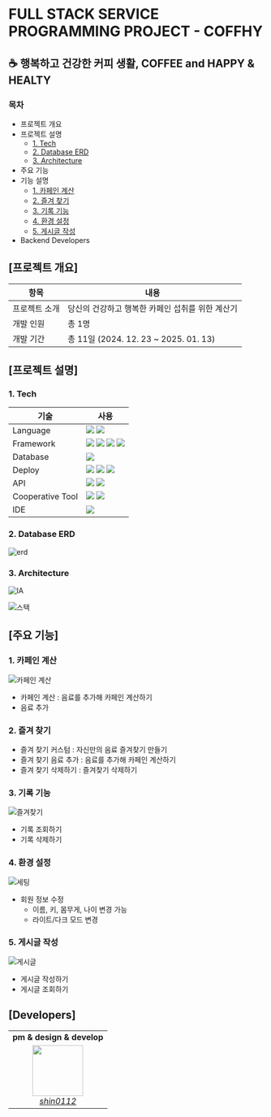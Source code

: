# FULL STACK SERVICE PROGRAMMING PROJECT - COFFHY
## ☕ 행복하고 건강한 커피 생활, COFFEE and HAPPY & HEALTY

### 목차

  * 프로젝트 개요
  * 프로젝트 설명
    + [1. Tech](#1-tech)
    + [2. Database ERD](#2-database-erd)
    + [3. Architecture](#3-architecture)
  * 주요 기능
  * 기능 설명
    + [1. 카페인 계산](#1-카페인-계산)
    + [2. 즐겨 찾기](#2-즐겨-찾기)
    + [3. 기록 기능](#3-기록-기능)
    + [4. 환경 설정](#4-환경-설정)
    + [5. 게시글 작성](#5-게시글-작성)
  * Backend Developers


## [프로젝트 개요]

| 항목 | 내용 |
| --- | --- |
| 프로젝트 소개 | 당신의 건강하고 행복한 카페인 섭취를 위한 계산기 |
| 개발 인원 | 총 1명 |
| 개발 기간 | 총 11일 (2024. 12. 23 ~ 2025. 01. 13) |

## [프로젝트 설명]

### 1. Tech

| 기술               | 사용 |
|------------------| --- |
| Language         | <img src="https://img.shields.io/badge/java-007396?style=for-the-badge&logo=java&logoColor=white"> <img src="https://img.shields.io/badge/dart-0175C2?style=for-the-badge&logo=dart&logoColor=white"> |
| Framework        | <img src="https://img.shields.io/badge/springboot-6DB33F?style=for-the-badge&logo=springboot&logoColor=white"> <img src="https://img.shields.io/badge/spring-6DB33F?style=for-the-badge&logo=spring&logoColor=white"> <img src="https://img.shields.io/badge/gradle-02303A?style=for-the-badge&logo=gradle&logoColor=white"> <img src="https://img.shields.io/badge/flutter-02569B?style=for-the-badge&logo=flutter&logoColor=white">|
| Database         | <img src="https://img.shields.io/badge/sqlite-003B57?style=for-the-badge&logo=sqlite&logoColor=white"> |
| Deploy           | <img src="https://img.shields.io/badge/amazonec2-FF9900?style=for-the-badge&logo=amazonec2&s&logoColor=white"> <img src="https://img.shields.io/badge/docker-2496ED?style=for-the-badge&logo=docker&s&logoColor=white"> <img src="https://img.shields.io/badge/github actions-2088FF?style=for-the-badge&logo=github actions&s&logoColor=white"> |
| API              | <img src="https://img.shields.io/badge/notion-000000?style=for-the-badge&logo=notion&s&logoColor=white"> <img src="https://img.shields.io/badge/postman-FF6C37?style=for-the-badge&logo=postman&s&logoColor=white"> |
| Cooperative Tool | <img src="https://img.shields.io/badge/github-181717?style=for-the-badge&logo=github&logoColor=white"> <img src="https://img.shields.io/badge/git-F05032?style=for-the-badge&logo=git&logoColor=white"> |
| IDE              | <img src="https://img.shields.io/badge/intellijidea-000000?style=for-the-badge&logo=intellijidea&logoColor=white"> |

### 2. Database ERD

![erd](https://github.com/user-attachments/assets/a7297491-b5e9-48ab-b8bc-41e0350094e2)


### 3. Architecture

![IA](https://github.com/user-attachments/assets/5a8b831e-d479-4953-a644-8a7780b28ee8)

![스택](https://github.com/user-attachments/assets/1d41602c-c1a3-4929-8298-80afb1c1f547)


## [주요 기능]

### 1. 카페인 계산

![카페인 계산](https://github.com/user-attachments/assets/541675b4-df9d-4f16-b8fd-4659a0c1753c)


- 카페인 계산 : 음료를 추가해 카페인 계산하기
- 음료 추가

### 2. 즐겨 찾기 

- 즐겨 찾기 커스텀 : 자신만의 음료 즐겨찾기 만들기
- 즐겨 찾기 음료 추가 : 음료를 추가해 카페인 계산하기
- 즐겨 찾기 삭제하기 : 즐겨찾기 삭제하기
  
### 3. 기록 기능

![즐겨찾기](https://github.com/user-attachments/assets/7d91cb78-db9d-43f6-b47e-d7a6aebcafe2)

- 기록 조회하기
- 기록 삭제하기 

### 4. 환경 설정

![세팅](https://github.com/user-attachments/assets/ff0dff75-b08f-416e-892a-b09b2a7cc751)

- 회원 정보 수정
  - 이름, 키, 몸무게, 나이 변경 가능
  - 라이트/다크 모드 변경

### 5. 게시글 작성

![게시글](https://github.com/user-attachments/assets/54afe604-9123-496a-b7a7-691b07a3c73e)

- 게시글 작성하기
- 게시글 조회하기

## [Developers]
<table>
    <tr align="center">
        <td><B>pm & design & develop</B></td>
    </tr>
    <tr align="center">
        <td>
            <img src="https://github.com/shin0112.png?size=100" width="100">
            <br>
            <a href="https://github.com/shin0112"><I>shin0112</I></a>
        </td>
    </tr>
</table>

